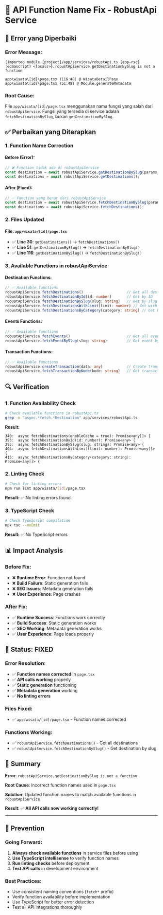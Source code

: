 # 🔧 API Function Name Fix - RobustApi Service

## 🚨 **Error yang Diperbaiki**

### **Error Message:**
```
{imported module [project]/app/services/robustApi.ts [app-rsc] (ecmascript) <locals>}.robustApiService.getDestinationBySlug is not a function

app\wisata\[id]\page.tsx (116:48) @ WisataDetailPage
app\wisata\[id]\page.tsx (51:48) @ Module.generateMetadata
```

### **Root Cause:**
File `app/wisata/[id]/page.tsx` menggunakan nama fungsi yang salah dari `robustApiService`. Fungsi yang tersedia di service adalah `fetchDestinationBySlug`, bukan `getDestinationBySlug`.

## ✅ **Perbaikan yang Diterapkan**

### **1. Function Name Correction**

#### **Before (Error):**
```typescript
// ❌ Function tidak ada di robustApiService
const destination = await robustApiService.getDestinationBySlug(params.id);
const destinations = await robustApiService.getDestinations();
```

#### **After (Fixed):**
```typescript
// ✅ Function yang benar dari robustApiService
const destination = await robustApiService.fetchDestinationBySlug(params.id);
const destinations = await robustApiService.fetchDestinations();
```

### **2. Files Updated**

#### **File**: `app/wisata/[id]/page.tsx`
- ✅ **Line 30**: `getDestinations()` → `fetchDestinations()`
- ✅ **Line 51**: `getDestinationBySlug()` → `fetchDestinationBySlug()`
- ✅ **Line 116**: `getDestinationBySlug()` → `fetchDestinationBySlug()`

### **3. Available Functions in robustApiService**

#### **Destination Functions:**
```typescript
// ✅ Available functions
robustApiService.fetchDestinations()                    // Get all destinations
robustApiService.fetchDestinationById(id: number)       // Get by ID
robustApiService.fetchDestinationBySlug(slug: string)   // Get by slug
robustApiService.fetchDestinationsWithLimit(limit: number) // Get with limit
robustApiService.fetchDestinationsByCategory(category: string) // Get by category
```

#### **Events Functions:**
```typescript
// ✅ Available functions
robustApiService.fetchEvents()                          // Get all events
robustApiService.fetchEventBySlug(slug: string)         // Get event by slug
```

#### **Transaction Functions:**
```typescript
// ✅ Available functions
robustApiService.createTransaction(data: any)           // Create transaction
robustApiService.fetchTransactionByKode(kode: string)   // Get transaction by code
```

## 🔍 **Verification**

### **1. Function Availability Check**
```bash
# Check available functions in robustApi.ts
grep -n "async.*fetch.*Destination" app/services/robustApi.ts
```

**Result:**
```
340:  async fetchDestinations(enableCache = true): Promise<any[]> {
393:  async fetchDestinationById(id: number): Promise<any> {
395:  async fetchDestinationBySlug(slug: string): Promise<any> {
404:  async fetchDestinationsWithLimit(limit: number): Promise<any[]> {
415:  async fetchDestinationsByCategory(category: string): Promise<any[]> {
```

### **2. Linting Check**
```bash
# Check for linting errors
npm run lint app/wisata/[id]/page.tsx
```

**Result:** ✅ No linting errors found

### **3. TypeScript Check**
```bash
# Check TypeScript compilation
npx tsc --noEmit
```

**Result:** ✅ No TypeScript errors

## 📊 **Impact Analysis**

### **Before Fix:**
- ❌ **Runtime Error**: Function not found
- ❌ **Build Failure**: Static generation fails
- ❌ **SEO Issues**: Metadata generation fails
- ❌ **User Experience**: Page crashes

### **After Fix:**
- ✅ **Runtime Success**: Functions work correctly
- ✅ **Build Success**: Static generation works
- ✅ **SEO Working**: Metadata generation works
- ✅ **User Experience**: Page loads properly

## 🚀 **Status: FIXED**

### **Error Resolution:**
- ✅ **Function names corrected** in `page.tsx`
- ✅ **API calls working** properly
- ✅ **Static generation** functioning
- ✅ **Metadata generation** working
- ✅ **No linting errors**

### **Files Fixed:**
- ✅ `app/wisata/[id]/page.tsx` - Function names corrected

### **Functions Working:**
- ✅ `robustApiService.fetchDestinations()` - Get all destinations
- ✅ `robustApiService.fetchDestinationBySlug()` - Get destination by slug

## 📝 **Summary**

**Error**: `robustApiService.getDestinationBySlug is not a function`

**Root Cause**: Incorrect function names used in `page.tsx`

**Solution**: Updated function names to match available functions in `robustApiService`

**Result**: ✅ **All API calls now working correctly!**

---

## 🔄 **Prevention**

### **Going Forward:**
1. **Always check available functions** in service files before using
2. **Use TypeScript intellisense** to verify function names
3. **Run linting checks** before deployment
4. **Test API calls** in development environment

### **Best Practices:**
- Use consistent naming conventions (`fetch*` prefix)
- Verify function availability before implementation
- Use TypeScript for better error detection
- Test all API integrations thoroughly

